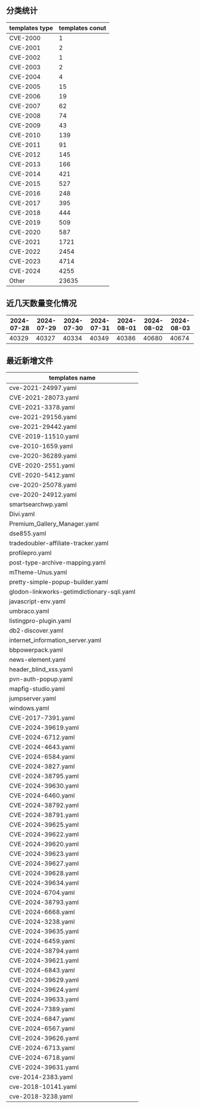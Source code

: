 ## 分类统计
| templates type | templates conut | 
| --- | --- |
| CVE-2000 | 1 |
| CVE-2001 | 2 |
| CVE-2002 | 1 |
| CVE-2003 | 2 |
| CVE-2004 | 4 |
| CVE-2005 | 15 |
| CVE-2006 | 19 |
| CVE-2007 | 62 |
| CVE-2008 | 74 |
| CVE-2009 | 43 |
| CVE-2010 | 139 |
| CVE-2011 | 91 |
| CVE-2012 | 145 |
| CVE-2013 | 166 |
| CVE-2014 | 421 |
| CVE-2015 | 527 |
| CVE-2016 | 248 |
| CVE-2017 | 395 |
| CVE-2018 | 444 |
| CVE-2019 | 509 |
| CVE-2020 | 587 |
| CVE-2021 | 1721 |
| CVE-2022 | 2454 |
| CVE-2023 | 4714 |
| CVE-2024 | 4255 |
| Other | 23635 |
## 近几天数量变化情况
|2024-07-28 | 2024-07-29 | 2024-07-30 | 2024-07-31 | 2024-08-01 | 2024-08-02 | 2024-08-03|
|--- | ------ | ------ | ------ | ------ | ------ | ---|
|40329 | 40327 | 40334 | 40349 | 40386 | 40680 | 40674|
## 最近新增文件
| templates name | 
| --- |
| cve-2021-24997.yaml |
| CVE-2021-28073.yaml |
| CVE-2021-3378.yaml |
| cve-2021-29156.yaml |
| cve-2021-29442.yaml |
| CVE-2019-11510.yaml |
| cve-2010-1659.yaml |
| cve-2020-36289.yaml |
| CVE-2020-2551.yaml |
| CVE-2020-5412.yaml |
| cve-2020-25078.yaml |
| cve-2020-24912.yaml |
| smartsearchwp.yaml |
| Divi.yaml |
| Premium_Gallery_Manager.yaml |
| dse855.yaml |
| tradedoubler-affiliate-tracker.yaml |
| profilepro.yaml |
| post-type-archive-mapping.yaml |
| mTheme-Unus.yaml |
| pretty-simple-popup-builder.yaml |
| glodon-linkworks-getimdictionary-sqli.yaml |
| javascript-env.yaml |
| umbraco.yaml |
| listingpro-plugin.yaml |
| db2-discover.yaml |
| internet_information_server.yaml |
| bbpowerpack.yaml |
| news-element.yaml |
| header_blind_xss.yaml |
| pvn-auth-popup.yaml |
| mapfig-studio.yaml |
| jumpserver.yaml |
| windows.yaml |
| CVE-2017-7391.yaml |
| CVE-2024-39619.yaml |
| CVE-2024-6712.yaml |
| CVE-2024-4643.yaml |
| CVE-2024-6584.yaml |
| CVE-2024-3827.yaml |
| CVE-2024-38795.yaml |
| CVE-2024-39630.yaml |
| CVE-2024-6460.yaml |
| CVE-2024-38792.yaml |
| CVE-2024-38791.yaml |
| CVE-2024-39625.yaml |
| CVE-2024-39622.yaml |
| CVE-2024-39620.yaml |
| CVE-2024-39623.yaml |
| CVE-2024-39627.yaml |
| CVE-2024-39628.yaml |
| CVE-2024-39634.yaml |
| CVE-2024-6704.yaml |
| CVE-2024-38793.yaml |
| CVE-2024-6668.yaml |
| CVE-2024-3238.yaml |
| CVE-2024-39635.yaml |
| CVE-2024-6459.yaml |
| CVE-2024-38794.yaml |
| CVE-2024-39621.yaml |
| CVE-2024-6843.yaml |
| CVE-2024-39629.yaml |
| CVE-2024-39624.yaml |
| CVE-2024-39633.yaml |
| CVE-2024-7389.yaml |
| CVE-2024-6847.yaml |
| CVE-2024-6567.yaml |
| CVE-2024-39626.yaml |
| CVE-2024-6713.yaml |
| CVE-2024-6718.yaml |
| CVE-2024-39631.yaml |
| cve-2014-2383.yaml |
| cve-2018-10141.yaml |
| cve-2018-3238.yaml |
